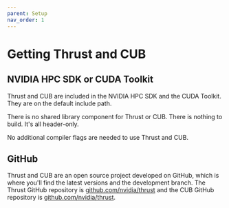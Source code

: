 ```yaml
---
parent: Setup
nav_order: 1
---
```


# Getting Thrust and CUB

## NVIDIA HPC SDK or CUDA Toolkit

Thrust and CUB are included in the NVIDIA HPC SDK and the CUDA Toolkit.
They are on the default include path.

There is no shared library component for Thrust or CUB.
There is nothing to build.
It's all header-only.

No additional compiler flags are needed to use Thrust and CUB.

## GitHub

Thrust and CUB are an open source project developed on GitHub, which is where
  you'll find the latest versions and the development branch.
The Thrust GitHub repository is [github.com/nvidia/thrust](https://github.com/nvidia/thrust)
  and the CUB GitHub repository is [github.com/nvidia/thrust](https://github.com/nvidia/thrust).

